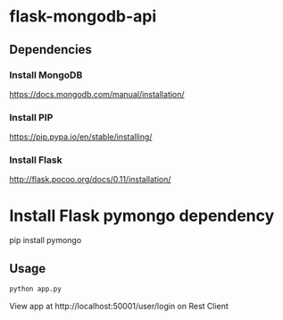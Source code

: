 # flask-mongodb-api

## Dependencies 

### Install MongoDB
https://docs.mongodb.com/manual/installation/

### Install PIP
https://pip.pypa.io/en/stable/installing/

### Install Flask 
http://flask.pocoo.org/docs/0.11/installation/

# Install Flask pymongo dependency
 pip install pymongo
 

## Usage
```bash
python app.py
```

View app at http://localhost:50001/user/login on Rest Client